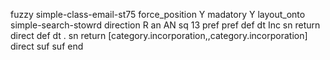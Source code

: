 fuzzy simple-class-email-st75
   force_position Y
   madatory Y
   layout_onto simple-search-stowrd
   direction R
   an AN
   sq 13
   pref 
   pref 
   def 
    dt Inc
    sn 
    return 
    direct 
   def 
    dt .
    sn 
    return [category.incorporation,,category.incorporation]
    direct 
   suf 
   suf 
end
